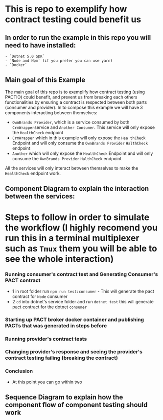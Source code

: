 # This is repo to exemplify how contract testing could benefit us

## In order to run the example in this repo you will need to have installed:
    - `Dotnet 5.0 SDK`
    - `Node and Npm` (if you prefer you can use yarn)
    - `Docker`

## Main goal of this Example

The main goal of this repo is to exemplify how contract testing (using PACTIO) could benefit, and prevent us from breaking each others functionalities by ensuring a contract is respected between both parts (consumer and provider). 
In to compose this example we will have 3 components interacting between themselves:

-  `OwnBrands Provider`, which is a service consumed by both `CrmWrapper`service and `Another Consumer`. This service will only expose the `HealthCheck` endpoint
- `CrmWrapper` which in this example will only expose the `Hea thCheck` Endpoint and will only consume the `OwnBrands Provider` `HalthCheck` endpoint
- `Another` which will only expose the `HealthCheck` Endpoint and will only consume the `OwnBrands Provider` `HalthCheck` endpoint

All the services will only interact between themselves to make the `HealthCheck` endpoint work.

## Component Diagram to explain the interaction between the services:

# Steps to follow in order to simulate the workflow (I highly recomend you run this in a terminal multiplexer such as `Tmux` them you will be able to see the whole interaction)

### Running consumer's contract test and Generating Consumer's PACT contract
- 1 in root folder run `npm run test:consumer` - This will generate the pact contract for `Node` consumer
- 2 `cd` into dotnet's service folder and run `dotnet test` this will generate pact contract for the dotnet `consumer`

### Starting up PACT broker docker container and publishing PACTs that was generated in steps before

### Running provider's contract tests

### Changing provider's response and seeing the provider's contract testing failing (breaking the contract) 

### Conclusion

 - At this point you can go within two 

## Sequence Diagram to explain how the component flow of component testing should work
